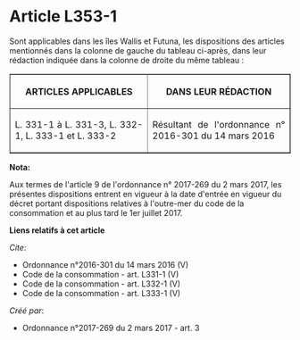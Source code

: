 # Article L353-1

Sont applicables dans les îles Wallis et Futuna, les dispositions des articles mentionnés dans la colonne de gauche du
tableau ci-après, dans leur rédaction indiquée dans la colonne de droite du même tableau : 

<table border="1">
      <tbody>
        <tr>
          <th>

ARTICLES APPLICABLES 

</th>
          <th>

DANS LEUR RÉDACTION 

</th>
        </tr>
        <tr>
          <td valign="middle" align="justify">

L. 331-1 à L. 331-3, L. 332-1, L. 333-1 et L. 333-2

</td>
          <td valign="middle" align="justify">

Résultant de l'ordonnance n° 2016-301 du 14 mars 2016

</td>
        </tr>
      </tbody>
    </table>

**Nota:**

Aux termes de l'article 9 de l'ordonnance n° 2017-269 du 2 mars 2017,   les présentes dispositions entrent en vigueur à la
date d'entrée en   vigueur du décret portant dispositions relatives à l'outre-mer du code   de la consommation et au plus
tard le 1er juillet 2017.

**Liens relatifs à cet article**

_Cite_:

  - Ordonnance n°2016-301 du 14 mars 2016 (V)
  - Code de la consommation - art. L331-1 (V)
  - Code de la consommation - art. L332-1 (V)
  - Code de la consommation - art. L333-1 (V)

_Créé par_:

  - Ordonnance n°2017-269 du 2 mars 2017 - art. 3
